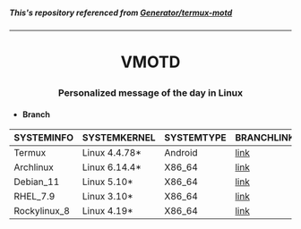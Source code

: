 ##### This's repository referenced from [Generator/termux-motd](https://github.com/Generator/termux-motd/tree/master)

---

# <p align="center"> VMOTD </p>
### <p align="center"> Personalized message of the day in Linux </p>

- #### Branch
| SYSTEMINFO | SYSTEMKERNEL | SYSTEMTYPE | BRANCHLINK |
| :--- | :--- | :--- | :--- |
| Termux | Linux 4.4.78* | Android | [link](https://github.com/pro1tocol/VMOTD/tree/termux) |
| Archlinux | Linux 6.14.4* | X86_64 | [link](https://github.com/pro1tocol/VMOTD/tree/arch) |
| Debian_11 | Linux 5.10* | X86_64 | [link](https://github.com/pro1tocol/VMOTD/tree/debian) |
| RHEL_7.9 | Linux 3.10* | X86_64 | [link](https://github.com/pro1tocol/VMOTD/tree/rhel) |
| Rockylinux_8 | Linux 4.19* | X86_64 | [link](https://github.com/pro1tocol/VMOTD/tree/rocky) |
